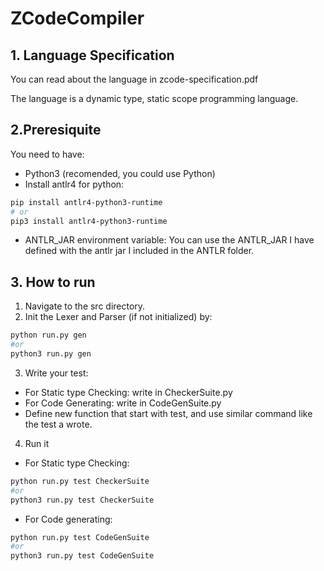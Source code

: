 # ZCodeCompiler
## 1. Language Specification
You can read about the language in zcode-specification.pdf

The language is a dynamic type, static scope programming language.
## 2.Preresiquite
You need to have:
- Python3 (recomended, you could use Python)
- Install antlr4 for python:
```bash
pip install antlr4-python3-runtime
# or 
pip3 install antlr4-python3-runtime
```
- ANTLR_JAR environment variable:
You can use the ANTLR_JAR I have defined with the antlr jar I included in the ANTLR folder.

## 3. How to run
1. Navigate to the src directory.
2. Init the Lexer and Parser (if not initialized) by:
```bash
python run.py gen
#or
python3 run.py gen
```
3. Write your test:
- For Static type Checking: write in CheckerSuite.py
- For Code Generating: write in CodeGenSuite.py
- Define new function that start with test, and use similar command like the test a wrote.
4. Run it
- For Static type Checking:
```bash
python run.py test CheckerSuite
#or
python3 run.py test CheckerSuite
```
- For Code generating:
```bash
python run.py test CodeGenSuite
#or
python3 run.py test CodeGenSuite
```
